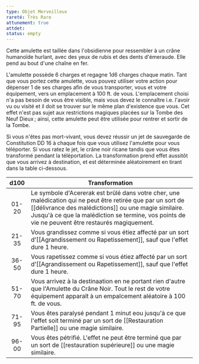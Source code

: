 ```yaml
---
type: Objet Merveilleux
rareté: Très Rare
attunement: true
attdet:
status: empty
---
```


Cette amulette est taillée dans l'obsidienne pour ressembler à un crâne humanoïde hurlant, avec des yeux de rubis et des dents d'émeraude. Elle pend au bout d'une chaîne en fer.

L'amulette possède 6 charges et regagne 1d6 charges chaque matin. Tant que vous portez cette amulette, vous pouvez utiliser votre action pour dépenser 1 de ses charges afin de vous transporter, vous et votre équipement, vers un emplacement à 100 ft. de vous. L'emplacement choisi n'a pas besoin de vous être visible, mais vous devez le connaître i.e. l'avoir vu ou visité et il doit se trouver sur le même plan d'existence que vous. Cet effet n'est pas sujet aux restrictions magiques placées sur la Tombe des Neuf Dieux ; ainsi, cette amulette peut être utilisée pour rentrer et sortir de la Tombe.

Si vous n'êtes pas mort-vivant, vous devez réussir un jet de sauvegarde de Constitution DD 16 à chaque fois que vous utilisez l'amulette pour vous téléporter. Si vous ratez le jet, le crâne noir ricane tandis que vous êtes transformé pendant la téléportation. La transformation prend effet aussitôt que vous arrivez à destination, et est déterminée aléatoirement en tirant dans la table ci-dessous.

| d100  | Transformation                                                                                                                                                                                                                                                           |
| :---: | ------------------------------------------------------------------------------------------------------------------------------------------------------------------------------------------------------------------------------------------------------------------------ |
| 01-20 | Le symbole d'Acererak est brûlé dans votre cher, une malédication qui ne peut être retirée que par un sort de [[délivrance des malédictions]] ou une magie similaire. Jusqu'à ce que la malédiction se termine, vos points de vie ne peuvent être restaurés magiquement. |
| 21-35 | Vous grandissez comme si vous étiez affecté par un sort d'[[Agrandissement ou Rapetissement]], sauf que l'effet dure 1 heure.                                                                                                                                            |
| 36-50 | Vous rapetissez comme si vous étiez affecté par un sort d'[[Agrandissement ou Rapetissement]], sauf que l'effet dure 1 heure.                                                                                                                                            |
| 51-70 | Vous arrivez à la destinaation en ne portant rien d'autre que l'Amulette du Crâne Noir. Tout le rest de votre équipement apparaît à un empalcement aléatoire à 100 ft. de vous.                                                                                          |
| 71-95 | Vous êtes paralysé pendant 1 minut eou jusqu'à ce que l'effet soit terminé par un sort de [[Restauration Partielle]] ou une magie similaire.                                                                                                                             |
| 96-00 | Vous êtes pétrifié. L'effet ne peut être terminé que par un sort de [[restauration supérieure]] ou une magie similaire.                                                                                                                                                  |
